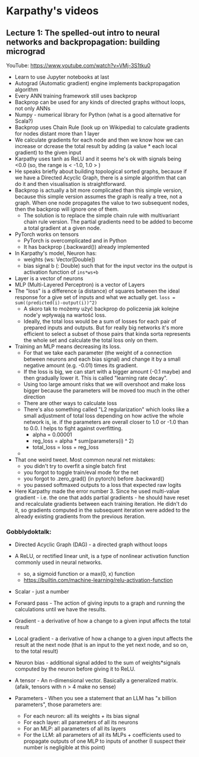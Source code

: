 # Karpathy's videos

## Lecture 1:  The spelled-out intro to neural networks and backpropagation: building micrograd    

YouTube: https://www.youtube.com/watch?v=VMj-3S1tku0

* Learn to use Jupyter notebooks at last
* Autograd (Automatic gradient) engine implements backpropagation algorithm
* Every ANN training framework still uses backprop
* Backprop can be used for any kinds of directed graphs without loops, not only ANNs 
* Numpy - numerical library for Python (what is a good alternative for Scala?)
* Backprop uses Chain Rule (look up on Wikipedia) to calculate gradients for nodes distant more than 1 layer
* We calculate gradients for each node and then we know how we can increase or dcrease the total result by adding (a value * each local gradient) to the given input
* Karpathy uses tanh as ReLU and it seems he's ok with signals being <0.0 (so, the range is < -1.0, 1.0 > )
* He speaks briefly about building topological sorted graphs, because if we have a Directed Acyclic Graph, there is a simple algorithm that can do it and then visualisation is straightforward.
* Backprop is actually a bit more complicated than this simple version, because this simple version assumes the graph is really a tree, not a graph. When one node propagates the value to two subsequent nodes, then the backprop will ignore one of them.
  *  The solution is to replace the simple chain rule with multivariant chain rule version. The partial gradients need to be added to become a total gradient at a given node.
* PyTorch works on tensors
  * PyTorch is overcomplicated and in Python
  * It has backprop (.backward()) already implemented
* In Karpathy's model, Neuron has:
  * weights (ws: Vector[Double])
  * bias signal b (: Double) such that for the input vector ins the output is activation function of `ins*ws+b`
*   Layer is a vector of neurons
*  MLP (Multi-Layered Perceptron) is a vector of Layers
* The "loss" is a difference (a distance) of squares  between the ideal response for a give set of inputs and what we actually get. `loss = sum((predicted(i)-output(i))^2)`
  * A skoro tak to możemy użyć backprop do policzenia jak kolejne node'y wpływają na wartość loss. 
  * Ideally, the total loss would be a sum of losses for each pair of prepared inputs and outputs. But for really big networks it's more efficient to select a subset of those pairs that kinda sorta represents the whole set and calculate the total loss only on them. 
* Training an MLP means decreasing its loss.
  * For that we take each parameter (the weight of a connection between neurons and each bias signal) and change it by a small negative amount (e.g. -0.01) times its gradient.
  * If the loss is big, we can start with a bigger amount (-0.1 maybe) and then gradually lower it. This is called "learning rate decay".
  * Using too large amount risks that we will overshoot and make loss bigger because the parameters will be moved too much in the other direction
  * There are other ways to calculate loss
  * There's also something called "L2 regularization" which looks like a small adjustment of total loss depending on how active the whole network is, ie. if the parameters are overall closer to 1.0 or -1.0 than to 0.0. I helps to fight against overfitting.
    * alpha = 0.00001
    * reg_loss = alpha * sum(parameters(i) ^ 2)
    * total_loss = loss + reg_loss
  * 
* That one weird tweet. Most common neural net mistakes:
  * you didn't try to overfit a single batch first
  * you forgot to toggle train/eval mode for the net
  * you forgot to .zero_grad() (in pytorch) before .backward()
  * you passed softmaxed outputs to a loss that expected raw logits
* Here Karpathy made the error number 3. Since he used multi-value gradient - i.e. the one that adds partial gradients - he should have reset and recalculate gradients between each training iteration. He didn't do it, so gradients computed in the subsequent iteration were added to the already existing gradients from the previous iteration.

### Gobblydoktalk:

* Directed Acyclic Graph (DAG) - a directed graph without loops

* A ReLU, or rectified linear unit, is a type of nonlinear activation function commonly used in neural networks.
  * so, a sigmoid function or a max(0, x) function
  * https://builtin.com/machine-learning/relu-activation-function

* Scalar - just a number

* Forward pass - The action of giving inputs to a graph and running the calculations until we have the results.

* Gradient - a derivative of how a change to a given input affects the total result

* Local gradient - a derivative of how a change to a given input affects the result at the next node (that is an input to the yet next node, and so on, to the total result)

* Neuron bias - additional signal added to the sum of weights*signals computed by the neuron before giving it to ReLU.

* A tensor - An n-dimensional vector. Basically a generalized matrix. (afaik, tensors with n > 4 make no sense)

* Parameters - When you see a statement that an LLM has "x billion parameters", those parameters are:

  * For each neuron: all its weights + its bias signal
  * For each layer: all parameters of all its neurons
  * For an MLP: all parameters of all its layers
  * For the LLM: all parameters of all its MLPs + coefficients used to propagate outputs of one MLP to inputs of another (I suspect their number is negligible at this point)

  